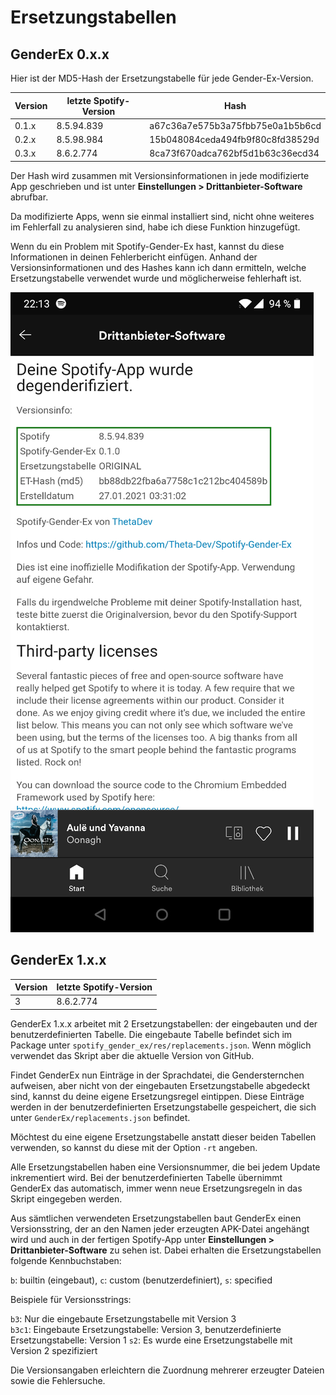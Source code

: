 # Ersetzungstabellen

## GenderEx 0.x.x

Hier ist der MD5-Hash der Ersetzungstabelle für jede Gender-Ex-Version.

| Version | letzte Spotify-Version | Hash                             |
| ------- | ---------------------- | -------------------------------- |
| 0.1.x   | 8.5.94.839             | a67c36a7e575b3a75fbb75e0a1b5b6cd |
| 0.2.x   | 8.5.98.984             | 15b048084ceda494fb9f80c8fd38529d |
| 0.3.x   | 8.6.2.774              | 8ca73f670adca762bf5d1b63c36ecd34 |

Der Hash wird zusammen mit Versionsinformationen in jede modifizierte App geschrieben und ist unter
**Einstellungen > Drittanbieter-Software** abrufbar.

Da modifizierte Apps, wenn sie einmal installiert sind, nicht ohne weiteres im Fehlerfall zu analysieren sind,
habe ich diese Funktion hinzugefügt.

Wenn du ein Problem mit Spotify-Gender-Ex hast, kannst du diese Informationen in deinen Fehlerbericht einfügen.
Anhand der Versionsinformationen und des Hashes kann ich dann ermitteln, welche Ersetzungstabelle verwendet
wurde und möglicherweise fehlerhaft ist.

![](../assets/Screenshot2.jpg)

## GenderEx 1.x.x

| Version | letzte Spotify-Version |
| ------- | ---------------------- |
| 3       | 8.6.2.774              |

GenderEx 1.x.x arbeitet mit 2 Ersetzungstabellen: der eingebauten und der benutzerdefinierten Tabelle.
Die eingebaute Tabelle befindet sich im Package unter `spotify_gender_ex/res/replacements.json`.
Wenn möglich verwendet das Skript aber die aktuelle Version von GitHub.

Findet GenderEx nun Einträge in der Sprachdatei, die Gendersternchen aufweisen, aber nicht von der eingebauten
Ersetzungstabelle abgedeckt sind, kannst du deine eigene Ersetzungsregel eintippen. Diese Einträge werden
in der benutzerdefinierten Ersetzungstabelle gespeichert, die sich unter `GenderEx/replacements.json` befindet.

Möchtest du eine eigene Ersetzungstabelle anstatt dieser beiden Tabellen verwenden, so kannst du diese mit
der Option `-rt` angeben.

Alle Ersetzungstabellen haben eine Versionsnummer, die bei jedem Update inkrementiert wird.
Bei der benutzerdefinierten Tabelle übernimmt GenderEx das automatisch, immer wenn neue Ersetzungsregeln in das
Skript eingegeben werden.

Aus sämtlichen verwendeten Ersetzungstabellen baut GenderEx einen Versionsstring, der an den Namen jeder
erzeugten APK-Datei angehängt wird und auch in der fertigen Spotify-App unter
**Einstellungen > Drittanbieter-Software** zu sehen ist. Dabei erhalten die Ersetzungstabellen folgende
Kennbuchstaben:

`b`: builtin (eingebaut), `c`: custom (benutzerdefiniert), `s`: specified

Beispiele für Versionsstrings:

`b3`: Nur die eingebaute Ersetzungstabelle mit Version 3<br>
`b3c1`: Eingebaute Ersetzungstabelle: Version 3, benutzerdefinierte Ersetzungstabelle: Version 1
`s2`: Es wurde eine Ersetzungstabelle mit Version 2 spezifiziert

Die Versionsangaben erleichtern die Zuordnung mehrerer erzeugter Dateien sowie die Fehlersuche.

